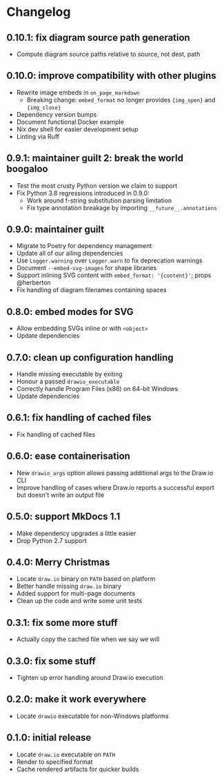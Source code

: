 # Changelog

## 0.10.1: fix diagram source path generation

* Compute diagram source paths relative to source, not dest, path

## 0.10.0: improve compatibility with other plugins

* Rewrite image embeds in `on_page_markdown`
  * Breaking change: `embed_format` no longer provides `{img_open}` and `{img_close}`
* Dependency version bumps
* Document functional Docker example
* Nix dev shell for easier development setup
* Linting via Ruff

## 0.9.1: maintainer guilt 2: break the world boogaloo

* Test the most crusty Python version we claim to support
* Fix Python 3.8 regressions introduced in 0.9.0:
  * Work around f-string substitution parsing limitation
  * Fix type annotation breakage by importing `__future__.annotations`

## 0.9.0: maintainer guilt

* Migrate to Poetry for dependency management
* Update all of our ailing dependencies
* Use `Logger.warning` over `Logger.warn` to fix deprecation warnings
* Document `--embed-svg-images` for shape libraries
* Support inlining SVG content with `embed_format: '{content}'`; props @herberton
* Fix handling of diagram filenames containing spaces

## 0.8.0: embed modes for SVG

* Allow embedding SVGs inline or with `<object>`
* Update dependencies

## 0.7.0: clean up configuration handling

* Handle missing executable by exiting
* Honour a passed `drawio_executable`
* Correctly handle Program Files (x86) on 64-bit Windows
* Update dependencies

## 0.6.1: fix handling of cached files

* Fix handling of cached files

## 0.6.0: ease containerisation

* New `drawio_args` option allows passing additional args to the Draw.io CLI
* Improve handling of cases where Draw.io reports a successful export but doesn't write an output file

## 0.5.0: support MkDocs 1.1

* Make dependency upgrades a little easier
* Drop Python 2.7 support

## 0.4.0: Merry Christmas

* Locate `draw.io` binary on `PATH` based on platform
* Better handle missing `draw.io` binary
* Added support for multi-page documents
* Clean up the code and write some unit tests

## 0.3.1: fix some more stuff

* Actually copy the cached file when we say we will

## 0.3.0: fix some stuff

* Tighten up error handling around Draw.io execution

## 0.2.0: make it work everywhere

* Locate `drawio` executable for non-Windows platforms

## 0.1.0: initial release

* Locate `draw.io` executable on `PATH`
* Render to specified format
* Cache rendered artifacts for quicker builds
